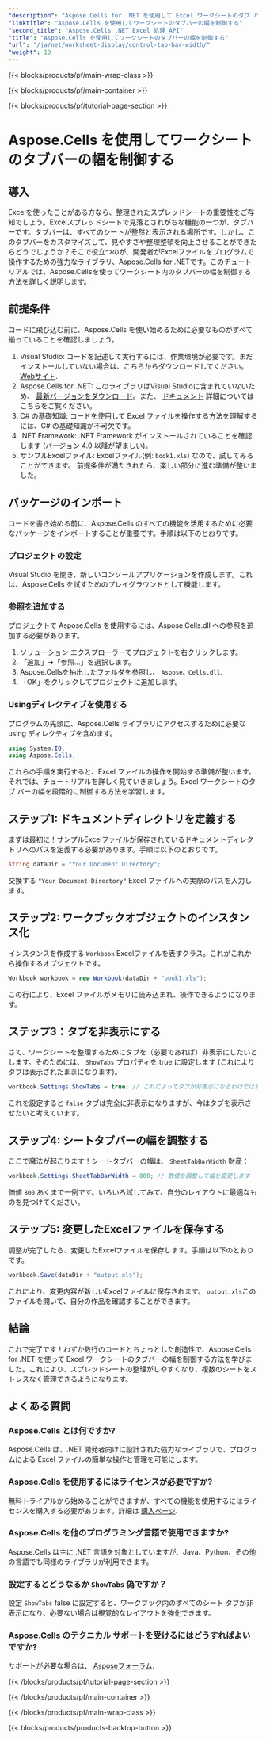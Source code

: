 ```yaml
---
"description": "Aspose.Cells for .NET を使用して Excel ワークシートのタブ バーの幅を制御する方法を学習します。便利な例が満載のステップ バイ ステップ ガイドです。"
"linktitle": "Aspose.Cells を使用してワークシートのタブバーの幅を制御する"
"second_title": "Aspose.Cells .NET Excel 処理 API"
"title": "Aspose.Cells を使用してワークシートのタブバーの幅を制御する"
"url": "/ja/net/worksheet-display/control-tab-bar-width/"
"weight": 10
---
```


{{< blocks/products/pf/main-wrap-class >}}

{{< blocks/products/pf/main-container >}}

{{< blocks/products/pf/tutorial-page-section >}}

# Aspose.Cells を使用してワークシートのタブバーの幅を制御する

## 導入
Excelを使ったことがある方なら、整理されたスプレッドシートの重要性をご存知でしょう。Excelスプレッドシートで見落とされがちな機能の一つが、タブバーです。タブバーは、すべてのシートが整然と表示される場所です。しかし、このタブバーをカスタマイズして、見やすさや整理整頓を向上させることができたらどうでしょうか？そこで役立つのが、開発者がExcelファイルをプログラムで操作するための強力なライブラリ、Aspose.Cells for .NETです。このチュートリアルでは、Aspose.Cellsを使ってワークシート内のタブバーの幅を制御する方法を詳しく説明します。 
## 前提条件
コードに飛び込む前に、Aspose.Cells を使い始めるために必要なものがすべて揃っていることを確認しましょう。
1. Visual Studio: コードを記述して実行するには、作業環境が必要です。まだインストールしていない場合は、こちらからダウンロードしてください。 [Webサイト](https://visualstudio。microsoft.com/).
2. Aspose.Cells for .NET: このライブラリはVisual Studioに含まれていないため、 [最新バージョンをダウンロード](https://releases.aspose.com/cells/net/)。また、 [ドキュメント](https://reference.aspose.com/cells/net/) 詳細についてはこちらをご覧ください。
3. C# の基礎知識: コードを使用して Excel ファイルを操作する方法を理解するには、C# の基礎知識が不可欠です。
4. .NET Framework: .NET Framework がインストールされていることを確認します (バージョン 4.0 以降が望ましい)。
5. サンプルExcelファイル: Excelファイル(例: `book1.xls`) なので、試してみることができます。
前提条件が満たされたら、楽しい部分に進む準備が整いました。
## パッケージのインポート
コードを書き始める前に、Aspose.Cells のすべての機能を活用するために必要なパッケージをインポートすることが重要です。手順は以下のとおりです。
### プロジェクトの設定
Visual Studio を開き、新しいコンソールアプリケーションを作成します。これは、Aspose.Cells を試すためのプレイグラウンドとして機能します。
### 参照を追加する
プロジェクトで Aspose.Cells を使用するには、Aspose.Cells.dll への参照を追加する必要があります。
1. ソリューション エクスプローラーでプロジェクトを右クリックします。
2. 「追加」➜「参照…」を選択します。
3. Aspose.Cellsを抽出したフォルダを参照し、 `Aspose。Cells.dll`.
4. 「OK」をクリックしてプロジェクトに追加します。
### Usingディレクティブを使用する
プログラムの先頭に、Aspose.Cells ライブラリにアクセスするために必要な using ディレクティブを含めます。
```csharp
using System.IO;
using Aspose.Cells;
```
これらの手順を実行すると、Excel ファイルの操作を開始する準備が整います。
それでは、チュートリアルを詳しく見ていきましょう。Excel ワークシートのタブ バーの幅を段階的に制御する方法を学習します。
## ステップ1: ドキュメントディレクトリを定義する
まずは最初に！サンプルExcelファイルが保存されているドキュメントディレクトリへのパスを定義する必要があります。手順は以下のとおりです。
```csharp
string dataDir = "Your Document Directory";
```
交換する `"Your Document Directory"` Excel ファイルへの実際のパスを入力します。
## ステップ2: ワークブックオブジェクトのインスタンス化
インスタンスを作成する `Workbook` Excelファイルを表すクラス。これがこれから操作するオブジェクトです。
```csharp
Workbook workbook = new Workbook(dataDir + "book1.xls");
```
この行により、Excel ファイルがメモリに読み込まれ、操作できるようになります。
## ステップ3：タブを非表示にする
さて、ワークシートを整理するためにタブを（必要であれば）非表示にしたいとします。そのためには、 `ShowTabs` プロパティを true に設定します (これによりタブは表示されたままになります)。
```csharp
workbook.Settings.ShowTabs = true; // これによってタブが非表示になるわけではありませんが、思い出すのに役立ちます。
```
これを設定すると `false` タブは完全に非表示になりますが、今はタブを表示させたいと考えています。
## ステップ4: シートタブバーの幅を調整する
ここで魔法が起こります！シートタブバーの幅は、 `SheetTabBarWidth` 財産：
```csharp
workbook.Settings.SheetTabBarWidth = 800; // 数値を調整して幅を変更します
```
価値 `800` あくまで一例です。いろいろ試してみて、自分のレイアウトに最適なものを見つけてください。
## ステップ5: 変更したExcelファイルを保存する
調整が完了したら、変更したExcelファイルを保存します。手順は以下のとおりです。
```csharp
workbook.Save(dataDir + "output.xls");
```
これにより、変更内容が新しいExcelファイルに保存されます。 `output.xls`このファイルを開いて、自分の作品を確認することができます。
## 結論
これで完了です！わずか数行のコードとちょっとした創造性で、Aspose.Cells for .NET を使って Excel ワークシートのタブバーの幅を制御する方法を学びました。これにより、スプレッドシートの整理がしやすくなり、複数のシートをストレスなく管理できるようになります。 
## よくある質問
### Aspose.Cells とは何ですか?
Aspose.Cells は、.NET 開発者向けに設計された強力なライブラリで、プログラムによる Excel ファイルの簡単な操作と管理を可能にします。
### Aspose.Cells を使用するにはライセンスが必要ですか?
無料トライアルから始めることができますが、すべての機能を使用するにはライセンスを購入する必要があります。詳細は [購入ページ](https://purchase。aspose.com/buy).
### Aspose.Cells を他のプログラミング言語で使用できますか?
Aspose.Cells は主に .NET 言語を対象としていますが、Java、Python、その他の言語でも同様のライブラリが利用できます。
### 設定するとどうなるか `ShowTabs` 偽ですか？
設定 `ShowTabs` false に設定すると、ワークブック内のすべてのシート タブが非表示になり、必要ない場合は視覚的なレイアウトを強化できます。
### Aspose.Cells のテクニカル サポートを受けるにはどうすればよいですか?
サポートが必要な場合は、 [Asposeフォーラム](https://forum。aspose.com/c/cells/9).


{{< /blocks/products/pf/tutorial-page-section >}}

{{< /blocks/products/pf/main-container >}}

{{< /blocks/products/pf/main-wrap-class >}}

{{< blocks/products/products-backtop-button >}}